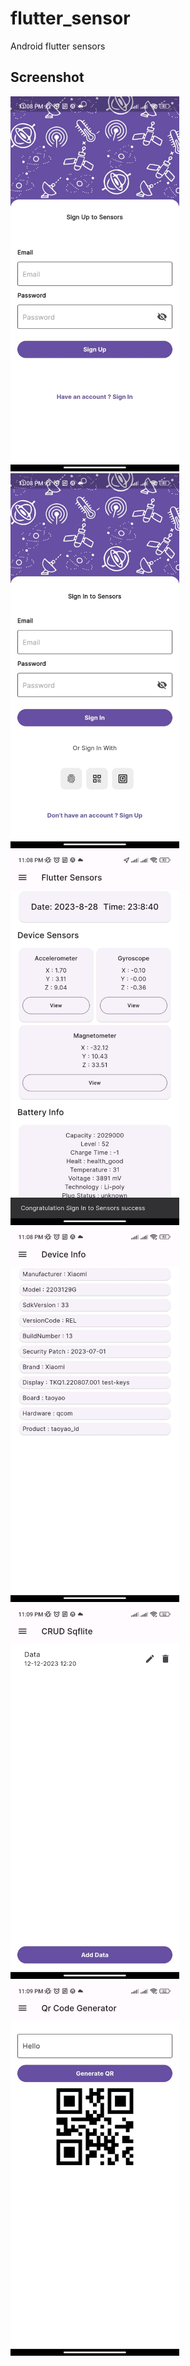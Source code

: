# flutter_sensor

Android flutter sensors

## Screenshot

<img src="read_assets/signup.jpg" alt="Sign Up" height="600" />

<img src="read_assets/signin.jpg" alt="Sign Up" height="600" />

<img src="read_assets/sensors.jpg" alt="Sign Up" height="600" />

<img src="read_assets/device.jpg" alt="Sign Up" height="600" />

<img src="read_assets/crud.jpg" alt="Sign Up" height="600" />

<img src="read_assets/qr.jpg" alt="Sign Up" height="600" />

